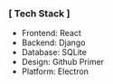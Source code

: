 ### [ Tech Stack ]

- Frontend: React
- Backend: Django
- Database: SQLite
- Design: Github Primer
- Platform: Electron